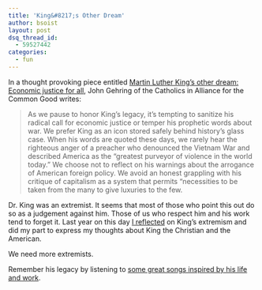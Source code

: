 ```yaml
---
title: 'King&#8217;s Other Dream'
author: bsoist
layout: post
dsq_thread_id:
  - 59527442
categories:
  - fun
---
```

In a thought provoking piece entitled [Martin Luther King&#8217;s other dream: Economic justice for all][1], John Gehring of the Catholics in Alliance for the Common Good writes:

> As we pause to honor King&#8217;s legacy, it&#8217;s tempting to sanitize his radical call for economic justice or temper his prophetic words about war. We prefer King as an icon stored safely behind history&#8217;s glass case. When his words are quoted these days, we rarely hear the righteous anger of a preacher who denounced the Vietnam War and described America as the &#8220;greatest purveyor of violence in the world today.&#8221; We choose not to reflect on his warnings about the arrogance of American foreign policy. We avoid an honest grappling with his critique of capitalism as a system that permits &#8220;necessities to be taken from the many to give luxuries to the few. 

Dr. King was an extremist. It seems that most of those who point this out do so as a judgement against him. Those of us who respect him and his work tend to forget it. Last year on this day [I reflected][2] on King&#8217;s extremism and did my part to express my thoughts about King the Christian and the American. 

We need more extremists.

Remember his legacy by listening to [some great songs inspired by his life and work][3].

 [1]: http://newsweek.washingtonpost.com/onfaith/guestvoices/2010/01/martin_luther_kings_other_dream_economic_justice_for_all.html
 [2]: http://whsjr.soistmann.com/oped/2009/01/19/martin-luther-king-freedom-fighter-extremist/
 [3]: http://bsoist.posterous.com/songs-inspired-by-martin-luther-king-jr#
